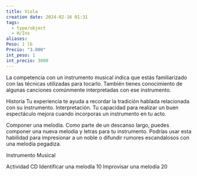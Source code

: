 ```yaml
---
title: Viola
creation date: 2024-02-16 01:31
tags:
  - type/object
  - H/Ins
aliases: 
Peso: 1 lb
Precio: "3.000"
int_peso: 1
int_precio: 3000
---
```

La competencia con un instrumento musical indica que estás familiarizado con las técnicas utilizadas para tocarlo. También tienes conocimiento de algunas canciones comúnmente interpretadas con ese instrumento.

Historia Tu experiencia te ayuda a recordar la tradición hablada relacionada con su instrumento.
Interpretación. Tu capacidad para realizar un buen espectáculo mejora cuando incorporas un instrumento en tu acto.

Componer una melodía. Como parte de un descanso largo, puedes componer una nueva melodía y letras para tu instrumento. Podrías usar esta habilidad para impresionar a un noble o difundir rumores escandalosos con una melodía pegadiza.


Instrumento Musical

Actividad                                        CD
Identificar una melodía                  10
Improvisar una melodía                 20
